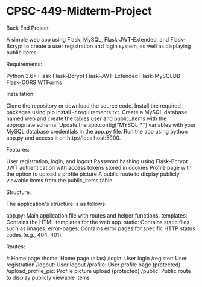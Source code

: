 # CPSC-449-Midterm-Project
Back End Project

A simple web app using Flask, MySQL, Flask-JWT-Extended, and Flask-Bcrypt to create a user registration and login system, as well as displaying public items.

Requirements:

Python 3.6+
Flask
Flask-Bcrypt
Flask-JWT-Extended
Flask-MySQLDB
Flask-CORS
WTForms


Installation:

Clone the repository or download the source code.
Install the required packages using pip install -r requirements.txt.
Create a MySQL database named web and create the tables user and public_items with the appropriate schema.
Update the app.config["MYSQL_*"] variables with your MySQL database credentials in the app.py file.
Run the app using python app.py and access it on http://localhost:5000.

Features:

User registration, login, and logout
Password hashing using Flask-Bcrypt
JWT authentication with access tokens stored in cookies
Profile page with the option to upload a profile picture
A public route to display publicly viewable items from the public_items table

Structure:

The application's structure is as follows:

app.py: Main application file with routes and helper functions.
templates: Contains the HTML templates for the web app.
static: Contains static files such as images.
error-pages: Contains error pages for specific HTTP status codes (e.g., 404, 401).

Routes:

/: Home page
/home: Home page (alias)
/login: User login
/register: User registration
/logout: User logout
/profile: User profile page (protected)
/upload_profile_pic: Profile picture upload (protected)
/public: Public route to display publicly viewable items